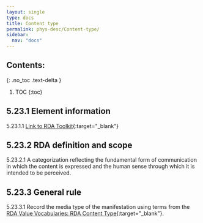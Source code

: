```yaml
---
layout: single
type: docs
title: Content type
permalink: phys-desc/Content-type/
sidebar:
  nav: "docs"
---
```


## Contents:
{: .no_toc .text-delta }

1. TOC
{:toc}

## 5.23.1 Element information

<a name="5.23.1.1">5.23.1.1</a> [Link to RDA Toolkit](https://beta.rdatoolkit.org/Content?externalId=en-US_ala-1a6a5219-2cd5-3762-87e8-6ee28e327b8b){:target="_blank"}

## 5.23.2 RDA definition and scope

<a name="5.23.2.1">5.23.2.1</a> A categorization reflecting the fundamental form of communication in which the content is expressed and the human sense through which it is intended to be perceived.

## 5.23.3 General rule

<a name="5.23.3.1">5.23.3.1</a> Record the media type of the manifestation using terms from the [RDA Value Vocabularies: RDA Content Type](http://www.rdaregistry.info/termList/RDAContentType/){:target="_blank"}.
